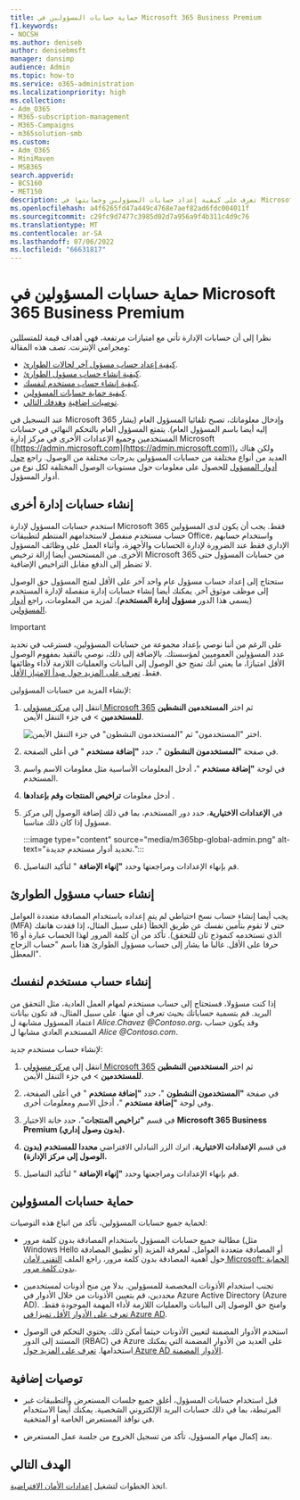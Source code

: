 ```yaml
---
title: حماية حسابات المسؤولين في Microsoft 365 Business Premium
f1.keywords:
- NOCSH
ms.author: deniseb
author: denisebmsft
manager: dansimp
audience: Admin
ms.topic: how-to
ms.service: o365-administration
ms.localizationpriority: high
ms.collection:
- Adm_O365
- M365-subscription-management
- M365-Campaigns
- m365solution-smb
ms.custom:
- Adm_O365
- MiniMaven
- MSB365
search.appverid:
- BCS160
- MET150
description: تعرف على كيفية إعداد حسابات المسؤولين وحمايتها في Microsoft 365 Business Premium.
ms.openlocfilehash: a4f6265fd47a449c4768e7aef82ad6fdc004011f
ms.sourcegitcommit: c29fc9d7477c3985d02d7a956a9f4b311c4d9c76
ms.translationtype: MT
ms.contentlocale: ar-SA
ms.lasthandoff: 07/06/2022
ms.locfileid: "66631817"
---
```

# <a name="protect-your-administrator-accounts-in-microsoft-365-business-premium"></a>حماية حسابات المسؤولين في Microsoft 365 Business Premium

نظرا إلى أن حسابات الإدارة تأتي مع امتيازات مرتفعة، فهي أهداف قيمة للمتسللين ومجرامي الإنترنت. تصف هذه المقالة:

- [كيفية إعداد حساب مسؤول آخر لحالات الطوارئ](#create-other-admin-accounts).
- [كيفية إنشاء حساب مسؤول الطوارئ](#create-an-emergency-admin-account).
- [كيفية إنشاء حساب مستخدم لنفسك](#create-a-user-account-for-yourself).
- [كيفية حماية حسابات المسؤولين](#protect-admin-accounts).
- [توصيات إضافية](#additional-recommendations) [وهدفك التالي](#next-objective).

عند التسجيل في Microsoft 365 وإدخال معلوماتك، تصبح تلقائيا المسؤول العام (يشار إليه أيضا باسم المسؤول العام). يتمتع المسؤول العام بالتحكم النهائي في حسابات المستخدمين وجميع الإعدادات الأخرى في مركز إدارة Microsoft ([https://admin.microsoft.com](https://admin.microsoft.com))، ولكن هناك العديد من أنواع مختلفة من حسابات المسؤولين بدرجات مختلفة من الوصول. راجع [حول أدوار المسؤول](/office365/admin/add-users/about-admin-roles) للحصول على معلومات حول مستويات الوصول المختلفة لكل نوع من أدوار المسؤول.

## <a name="create-other-admin-accounts"></a>إنشاء حسابات إدارة أخرى

استخدم حسابات المسؤول لإدارة Microsoft 365 فقط. يجب أن يكون لدى المسؤولين حساب مستخدم منفصل لاستخدامهم المنتظم لتطبيقات Office، واستخدام حسابهم الإداري فقط عند الضرورة لإدارة الحسابات والأجهزة، وأثناء العمل على وظائف المسؤول الأخرى. من المستحسن أيضا إزالة ترخيص Microsoft 365 من حسابات المسؤول حتى لا تضطر إلى الدفع مقابل التراخيص الإضافية.

ستحتاج إلى إعداد حساب مسؤول عام واحد آخر على الأقل لمنح المسؤول حق الوصول إلى موظف موثوق آخر. يمكنك أيضا إنشاء حسابات إدارة منفصلة لإدارة المستخدم (يسمى هذا الدور **مسؤول إدارة المستخدم**). لمزيد من المعلومات، راجع [أدوار المسؤولين](/office365/admin/add-users/about-admin-roles).

> [!IMPORTANT]
> على الرغم من أننا نوصي بإعداد مجموعة من حسابات المسؤولين، فسترغب في تحديد عدد المسؤولين العموميين لمؤسستك. بالإضافة إلى ذلك، نوصي بالتقيد بمفهوم الوصول الأقل امتيازا، ما يعني أنك تمنح حق الوصول إلى البيانات والعمليات اللازمة لأداء وظائفها فقط. [تعرف على المزيد حول مبدأ الامتياز الأقل](/azure/active-directory/develop/secure-least-privileged-access). 

لإنشاء المزيد من حسابات المسؤولين:

 1. انتقل إلى <a href="https://go.microsoft.com/fwlink/p/?linkid=837890" target="_blank">مركز مسؤولي Microsoft 365</a> ثم اختر **المستخدمين النشطين للمستخدمين** \> في جزء التنقل الأيمن.

    ![اختر "المستخدمون" ثم "المستخدمون النشطون" في جزء التنقل الأيمن.](../media/Activeusers.png)

 2. في صفحة **"المستخدمون النشطون** "، حدد **"إضافة مستخدم** " في أعلى الصفحة. 

 3. في لوحة **"إضافة مستخدم** "، أدخل المعلومات الأساسية مثل معلومات الاسم واسم المستخدم.

 4. أدخل معلومات **تراخيص المنتجات وقم بإعدادها** .

 5. في **الإعدادات الاختيارية**، حدد دور المستخدم، بما في ذلك إضافة الوصول إلى مركز مسؤول إذا كان ذلك مناسبا.

    :::image type="content" source="media/m365bp-global-admin.png" alt-text="تحديد أدوار مستخدم جديدة.":::

 6. قم بإنهاء الإعدادات ومراجعتها وحدد **"إنهاء الإضافة** " لتأكيد التفاصيل.

## <a name="create-an-emergency-admin-account"></a>إنشاء حساب مسؤول الطوارئ

يجب أيضا إنشاء حساب نسخ احتياطي لم يتم إعداده باستخدام المصادقة متعددة العوامل (MFA) حتى لا تقوم بتأمين نفسك عن طريق الخطأ (على سبيل المثال، إذا فقدت هاتفك الذي تستخدمه كنموذج ثان للتحقق). تأكد من أن كلمة المرور لهذا الحساب عبارة أو 16 حرفا على الأقل. غالبا ما يشار إلى حساب مسؤول الطوارئ هذا باسم "حساب الزجاج المعطل".

## <a name="create-a-user-account-for-yourself"></a>إنشاء حساب مستخدم لنفسك

إذا كنت مسؤولا، فستحتاج إلى حساب مستخدم لمهام العمل العادية، مثل التحقق من البريد. قم بتسمية حساباتك بحيث تعرف أي منها. على سبيل المثال، قد تكون بيانات اعتماد المسؤول مشابهة ل  *Alice.Chavez <span></span>@Contoso.org*، وقد يكون حساب المستخدم العادي مشابها ل *Alice <span></span>@Contoso.com*.

لإنشاء حساب مستخدم جديد:

1. انتقل إلى <a href="https://go.microsoft.com/fwlink/p/?linkid=837890" target="_blank">مركز مسؤولي Microsoft 365</a> ثم اختر **المستخدمين النشطين للمستخدمين** \> في جزء التنقل الأيمن.

2. في صفحة **"المستخدمون النشطون** "، حدد **"إضافة مستخدم** " في أعلى الصفحة، وفي لوحة **"إضافة مستخدم** "، أدخل الاسم ومعلومات أخرى.

3. في قسم **"تراخيص المنتجات**"، حدد خانة الاختيار **Microsoft 365 Business Premium (بدون وصول إداري).**

4. في قسم **الإعدادات الاختيارية**، اترك الزر التبادلي الافتراضي **محددا للمستخدم (بدون الوصول إلى مركز الإدارة).**

5. قم بإنهاء الإعدادات ومراجعتها وحدد **"إنهاء الإضافة** " لتأكيد التفاصيل.

## <a name="protect-admin-accounts"></a>حماية حسابات المسؤولين

لحماية جميع حسابات المسؤولين، تأكد من اتباع هذه التوصيات:

- مطالبة جميع حسابات المسؤول باستخدام المصادقة بدون كلمة مرور (مثل Windows Hello أو تطبيق المصادقة) أو المصادقة متعددة العوامل. لمعرفة المزيد حول أهمية المصادقة بدون كلمة مرور، راجع الملف [التقني لأمان Microsoft: الحماية بدون كلمة مرور](https://query.prod.cms.rt.microsoft.com/cms/api/am/binary/RE2KEup).

- تجنب استخدام الأذونات المخصصة للمسؤولين. بدلا من منح أذونات لمستخدمين محددين، قم بتعيين الأذونات من خلال الأدوار في Azure Active Directory (Azure AD). وامنح حق الوصول إلى البيانات والعمليات اللازمة لأداء المهمة الموجودة فقط. [تعرف على الأدوار الأقل تميزا في Azure AD](/azure/active-directory/roles/delegate-by-task).

- استخدم الأدوار المضمنة لتعيين الأذونات حيثما أمكن ذلك. يحتوي التحكم في الوصول المستند إلى الدور (RBAC) في Azure على العديد من الأدوار المضمنة التي يمكنك استخدامها. [تعرف على المزيد حول Azure AD الأدوار المضمنة](/azure/active-directory/roles/permissions-reference).

## <a name="additional-recommendations"></a>توصيات إضافية

- قبل استخدام حسابات المسؤول، أغلق جميع جلسات المستعرض والتطبيقات غير المرتبطة، بما في ذلك حسابات البريد الإلكتروني الشخصية. يمكنك أيضا الاستخدام في نوافذ المستعرض الخاصة أو المتخفية.

- بعد إكمال مهام المسؤول، تأكد من تسجيل الخروج من جلسة عمل المستعرض.

## <a name="next-objective"></a>الهدف التالي

اتخذ الخطوات لتشغيل [إعدادات الأمان الافتراضية](m365bp-conditional-access.md).

